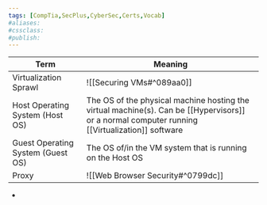 ```yaml
---
tags: [CompTia,SecPlus,CyberSec,Certs,Vocab]
#aliases:
#cssclass:
#publish:
---
```


| Term                              | Meaning                                                                                                                           |
| --------------------------------- | --------------------------------------------------------------------------------------------------------------------------------- |
| Virtualization Sprawl             | ![[Securing VMs#^089aa0]]                                                                                                         |
| Host Operating System (Host OS)   | The OS of the physical machine hosting the virtual machine(s). Can be [[Hypervisors]] or a normal computer running [[Virtualization]] software |
| Guest Operating System (Guest OS) | The OS of/in the VM system that is running on the Host OS                                                                              |
| Proxy                             | ![[Web Browser Security#^0799dc]]                                                                                                                                  |

-